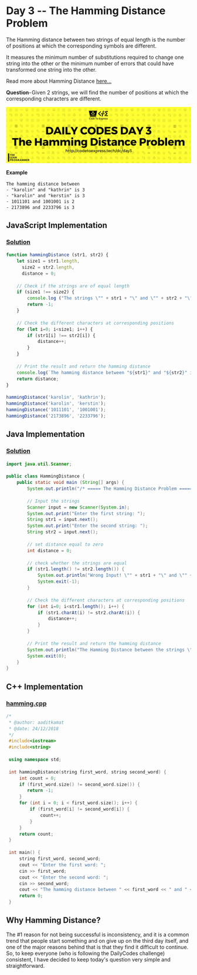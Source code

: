 # Day 3 -- The Hamming Distance Problem

The Hamming distance between two strings of equal length is the number of positions at which the corresponding symbols are different.

It measures the minimum number of substitutions required to change one string into the other or the minimum number of errors that could have transformed one string into the other.

Read more about Hamming Distance [here…](https://en.wikipedia.org/wiki/Hamming_distance)

**Question**- Given 2 strings, we will find the number of positions at which the corresponding characters are different.

![Hamming](./cover.png)

**Example**

```
The hamming distance between
- "karolin" and "kathrin" is 3
- "karolin" and "kerstin" is 3
- 1011101 and 1001001 is 2
- 2173896 and 2233796 is 3
```

## JavaScript Implementation

### [Solution](./JavaScript/hamming.js)

```js
function hammingDistance (str1, str2) {
    let size1 = str1.length,
      size2 = str2.length,
      distance = 0;

    // Check if the strings are of equal length
    if (size1 !== size2) {
        console.log ("The strings \"" + str1 + "\" and \"" + str2 + "\" do not have equal lengths");
        return -1;
    }

    // Check the different characters at corresponding positions
    for (let i=0; i<size1; i++) {
        if (str1[i] !== str2[i]) {
            distance++;
        }
    }

    // Print the result and return the hamming distance
    console.log(`The hamming distance between "${str1}" and "${str2}" is ${distance}`);
    return distance;
}

hammingDistance('karolin', 'kathrin');
hammingDistance('karolin', 'kerstin');
hammingDistance('1011101', '1001001');
hammingDistance('2173896', '2233796');
```

## Java Implementation

### [Solution](./Java/HammingDistance.java)

```java
import java.util.Scanner;

public class HammingDistance {
    public static void main (String[] args) {
        System.out.println("/* ===== The Hamming Distance Problem ===== */");

        // Input the strings
        Scanner input = new Scanner(System.in);
        System.out.print("Enter the first string: ");
        String str1 = input.next();
        System.out.print("Enter the second string: ");
        String str2 = input.next();

        // set distance equal to zero
        int distance = 0;

        // check whether the strings are equal
        if (str1.length() != str2.length()) {
            System.out.println("Wrong Input! \"" + str1 + "\" and \"" + str2 + "\" are not of equal length");
            System.exit(-1);
        }

        // Check the different characters at corresponding positions
        for (int i=0; i<str1.length(); i++) {
            if (str1.charAt(i) != str2.charAt(i)) {
                distance++;
            }
        }

        // Print the result and return the hamming distance
        System.out.println("The Hamming Distance between the strings \"" + str1 + "\" and \"" + str2 + "\" is = " + distance);
        System.exit(0);
    }
}
```

## C++ Implementation

### [hamming.cpp](./C++/hamming.cpp)

```cpp
/*
 * @author: aaditkamat
 * @date: 24/12/2018
 */
 #include<iostream>
 #include<string>
 
 using namespace std;
 
 int hammingDistance(string first_word, string second_word) {
     int count = 0;
     if (first_word.size() != second_word.size()) {
        return -1;
     }
     for (int i = 0; i < first_word.size(); i++) {
         if (first_word[i] != second_word[i]) {
             count++;
         }
     }
     return count;
 }
 
 int main() {
     string first_word, second_word;
     cout << "Enter the first word: ";
     cin >> first_word;
     cout << "Enter the second word: ";
     cin >> second_word;
     cout << "The hamming distance between " << first_word << " and " << second_word << " is: " << hammingDistance(first_word, second_word) << endl;
     return 0;
 }
```
## Why Hamming Distance?

The #1 reason for not being successful is inconsistency, and it is a common trend that people start something and on give up on the third day itself, and one of the major reasons behind that is that they find it difficult to continue. 
So, to keep everyone (who is following the DailyCodes challenge) consistent, I have decided to keep today's question very simple and straightforward.